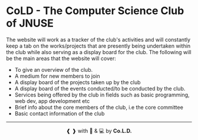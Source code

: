 # CoLD - The Computer Science Club of JNUSE

The website will work as a tracker of the club's activities and will constantly keep a tab on the works/projects that are presently being undertaken within the club while also serving as a display board for the club. The following will be the main areas that the website will cover:

- To give an overview of the club.
- A medium for new members to join
- A display board of the projects taken up by the club
- A display board of the events conducted/to be conducted by the club.
- Services being offered by the club in fields such as basic programming, web dev, app development etc
- Brief info about the core members of the club, i.e the core committee
- Basic contact information of the club

<hr>
<p align="center"> ❰ ❱ with 💪 & 💻 by <b>Co.L.D.</b></p>
